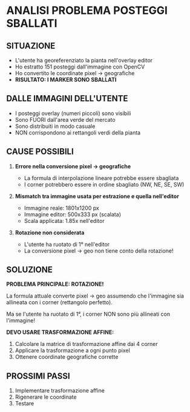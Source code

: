 # ANALISI PROBLEMA POSTEGGI SBALLATI

## SITUAZIONE
- L'utente ha georeferenziato la pianta nell'overlay editor
- Ho estratto 151 posteggi dall'immagine con OpenCV
- Ho convertito le coordinate pixel → geografiche
- **RISULTATO: I MARKER SONO SBALLATI**

## DALLE IMMAGINI DELL'UTENTE
- I posteggi overlay (numeri piccoli) sono visibili
- Sono FUORI dall'area verde del mercato
- Sono distribuiti in modo casuale
- NON corrispondono ai rettangoli verdi della pianta

## CAUSE POSSIBILI
1. **Errore nella conversione pixel → geografiche**
   - La formula di interpolazione lineare potrebbe essere sbagliata
   - I corner potrebbero essere in ordine sbagliato (NW, NE, SE, SW)
   
2. **Mismatch tra immagine usata per estrazione e quella nell'editor**
   - Immagine reale: 1801x1200 px
   - Immagine editor: 500x333 px (scalata)
   - Scala applicata: 1.85x nell'editor
   
3. **Rotazione non considerata**
   - L'utente ha ruotato di 1° nell'editor
   - La conversione pixel → geo non tiene conto della rotazione!

## SOLUZIONE
**PROBLEMA PRINCIPALE: ROTAZIONE!**

La formula attuale converte pixel → geo assumendo che l'immagine sia allineata con i corner (rettangolo perfetto).

Ma se l'utente ha ruotato di 1°, i corner NON sono più allineati con l'immagine!

**DEVO USARE TRASFORMAZIONE AFFINE:**
1. Calcolare la matrice di trasformazione affine dai 4 corner
2. Applicare la trasformazione a ogni punto pixel
3. Ottenere coordinate geografiche corrette

## PROSSIMI PASSI
1. Implementare trasformazione affine
2. Rigenerare le coordinate
3. Testare

